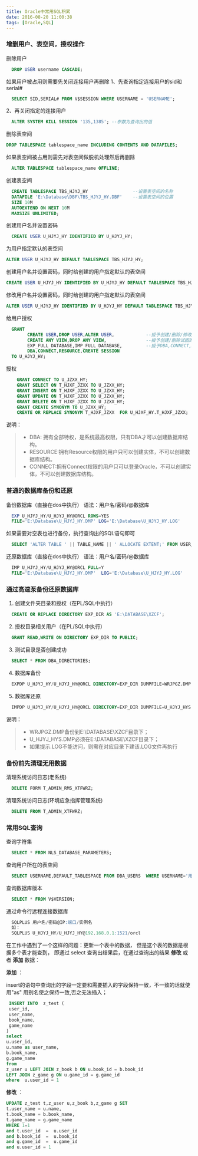```yaml
---
title: Oracle中常用SQL积累
date: 2016-08-20 11:00:38
tags: [Oracle,SQL]
---
```


### 增删用户、表空间，授权操作
删除用户
``` SQL
  DROP USER username CASCADE;
```

如果用户被占用则需要先关闭连接用户再删除
1、先查询指定连接用户的sid和serial#
``` SQL
  SELECT SID,SERIAL# FROM V$SESSION WHERE USERNAME = 'USERNAME';
```
2、再关闭指定的连接用户
``` SQL
  ALTER SYSTEM KILL SESSION '135,1385'; --参数为查询出的值
```

<!-- more -->

删除表空间
``` SQL
DROP TABLESPACE tablespace_name INCLUDING CONTENTS AND DATAFILES;
```

如果表空间被占用则需先对表空间做脱机处理然后再删除
``` SQL
  ALTER TABLESPACE tablespace_name OFFLINE;
```

创建表空间
``` SQL
  CREATE TABLESPACE TBS_HJYJ_HY                 --设置表空间的名称
  DATAFILE 'E:\Database\DBF\TBS_HJYJ_HY.DBF'    --设置表空间的位置
  SIZE 10M
  AUTOEXTEND ON NEXT 10M
  MAXSIZE UNLIMITED;
```

创建用户名并设置密码
``` SQL
  CREATE USER U_HJYJ_HY IDENTIFIED BY U_HJYJ_HY;
```

为用户指定默认的表空间
``` SQL
ALTER USER U_HJYJ_HY DEFAULT TABLESPACE TBS_HJYJ_HY;
```

创建用户名并设置密码，同时给创建的用户指定默认的表空间
``` SQL
CREATE USER U_HJYJ_HY IDENTIFIED BY U_HJYJ_HY DEFAULT TABLESPACE TBS_HJYJ_HY;
```

修改用户名并设置密码，同时给创建的用户指定默认的表空间
``` SQL
ALTER USER U_HJYJ_HY IDENTIFIED BY U_HJYJ_HY DEFAULT TABLESPACE TBS_HJYJ_HY;
```

给用户授权
``` SQL
  GRANT
        CREATE USER,DROP USER,ALTER USER,            --授予创建/删除/修改用户的权限
        CREATE ANY VIEW,DROP ANY VIEW,               --授予创建/删除试图的权限
        EXP_FULL_DATABASE,IMP_FULL_DATABASE,         --授予DBA,CONNECT,RESOURCE,CREATE SESSION权限
        DBA,CONNECT,RESOURCE,CREATE SESSION
  TO U_HJYJ_HY;
```

授权
``` SQL
    GRANT CONNECT TO U_JZXX_HY;
    GRANT SELECT ON T_HJXF_JZXX TO U_JZXX_HY;
    GRANT INSERT ON T_HJXF_JZXX TO U_JZXX_HY;
    GRANT UPDATE ON T_HJXF_JZXX TO U_JZXX_HY;
    GRANT DELETE ON T_HJXF_JZXX TO U_JZXX_HY;
    GRANT CREATE SYNONYM TO U_JZXX_HY;
    CREATE OR REPLACE SYNONYM T_HJXF_JZXX  FOR U_HJXF_HY.T_HJXF_JZXX;
```

说明：
> * DBA: 拥有全部特权，是系统最高权限，只有DBA才可以创建数据库结构。
> * RESOURCE:拥有Resource权限的用户只可以创建实体，不可以创建数据库结构。
> * CONNECT:拥有Connect权限的用户只可以登录Oracle，不可以创建实体，不可以创建数据库结构。

### 普通的数据库备份和还原
备份数据库（直接在dos中执行）   语法：用户名/密码/@数据库
``` SQL
  EXP U_HJYJ_HY/U_HJYJ_HY@ORCL ROWS=YES
  FILE='E:\Database\U_HJYJ_HY.DMP' LOG='E:\Database\U_HJYJ_HY.LOG'
```

如果需要对空表也进行备份，执行查询出的SQL语句即可
``` SQL
  SELECT 'ALTER TABLE ' || TABLE_NAME || ' ALLOCATE EXTENT;' FROM USER_TABLES WHERE NUM_ROWS = 0;  
```

还原数据库（直接在dos中执行）  语法：用户名/密码/@数据库
``` SQL
  IMP U_HJYJ_HY/U_HJYJ_HY@ORCL FULL=Y
  FILE='E:\Database\U_HJYJ_HY.DMP'  LOG='E:\Database\U_HJYJ_HY.LOG'
```


### 通过高速泵备份还原数据库

1. 创建文件夹目录和授权（在PL/SQL中执行）
``` SQL
  CREATE OR REPLACE DIRECTORY EXP_DIR AS 'E:\DATABASE\XZCF';
```
2. 授权目录相关用户（在PL/SQL中执行）
``` SQL
  GRANT READ,WRITE ON DIRECTORY EXP_DIR TO PUBLIC;
```
3. 测试目录是否创建成功
``` SQL
  SELECT * FROM DBA_DIRECTORIES;
```

4. 数据库备份
``` SQL
  EXPDP U_HJYJ_HY/U_HJYJ_HY@ORCL DIRECTORY=EXP_DIR DUMPFILE=WRJPGZ.DMP LOGFILE=WRJPGZ.LOG;
```

5. 数据库还原
``` SQL
  IMPDP U_HJYJ_HY/U_HJYJ_HY@ORCL DIRECTORY=EXP_DIR DUMPFILE=U_HJYJ_HYS.DMP LOGFILE=U_HJYJ_HYS.LOG;
```
说明：
> * WRJPGZ.DMP备份到E:\DATABASE\XZCF目录下；
> * U_HJYJ_HYS.DMP必须在E:\DATABASE\XZCF目录下；
> * 如果提示.LOG不能访问，则需在对应目录下建该.LOG文件再执行

### 备份前先清理无用数据

清理系统访问日志(老系统)
``` SQL
  DELETE FORM T_ADMIN_RMS_XTFWRZ;
```

清理系统访问日志(环境应急指挥管理系统)
``` SQL
  DELETE FROM T_ADMIN_XTFWRZ;
```

### 常用SQL查询
查询字符集
``` SQL
  SELECT * FROM NLS_DATABASE_PARAMETERS;
```

查询用户所在的表空间
``` SQL
  SELECT USERNAME,DEFAULT_TABLESPACE FROM DBA_USERS  WHERE USERNAME='用户名';
```

查询数据库版本
``` SQL
  SELECT * FROM V$VERSION;
```
通过命令行远程连接数据库
``` SQL
  SQLPLUS 用户名/密码@IP:端口/实例名
  如：
  SQLPLUS U_HJYJ_HY/U_HJYJ_HY@192.168.0.1:1521/orcl
```

在工作中遇到了一个这样的问题：更新一个表中的数据， 但是这个表的数据是根据多个表才能查到， 即通过 select 查询出结果后，在通过查询出的结果 **修改** 或者 **添加** 数据： 

**添加** ：

insert的语句中查询出的字段一定要和需要插入的字段保持一致，不一致的话就使用"as" 用别名使之保持一致,否之无法插入；

``` sql
 INSERT INTO  z_test (  
 user_id,  
 user_name,  
 book_name,  
 game_name  
)  
select   
u.user_id,  
u.name as user_name,  
b.book_name,  
g.game_name   
from   
z_user u LEFT JOIN z_book b ON u.book_id = b.book_id   
LEFT JOIN z_game g ON u.game_id = g.game_id   
where  u.user_id = 1  
```

**修改** ：

``` sql
UPDATE z_test t,z_user u,z_book b,z_game g SET  
t.user_name = u.name,  
t.book_name = b.book_name,  
t.game_name = g.game_name  
WHERE 1=1  
and t.user_id  =  u.user_id  
and b.book_id  =  u.book_id  
and g.game_id  =  u.game_id  
and u.user_id = 1  
```

